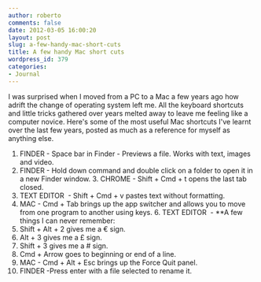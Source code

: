 ```yaml
---
author: roberto
comments: false
date: 2012-03-05 16:00:20
layout: post
slug: a-few-handy-mac-short-cuts
title: A few handy Mac short cuts
wordpress_id: 379
categories:
- Journal
---
```


I was surprised when I moved from a PC to a Mac a few years ago how adrift the change of operating system left me. All the keyboard shortcuts and little tricks gathered over years melted away to leave me feeling like a computer novice. Here's some of the most useful Mac shortcuts I've learnt over the last few years, posted as much as a reference for myself as anything else.

1. FINDER - Space bar in Finder - Previews a file. Works with text, images and video.
2. FINDER - Hold down command and double click on a folder to open it in a new Finder window.
3. CHROME - Shift + Cmd + t opens the last tab closed.
4. TEXT EDITOR  - Shift + Cmd + v pastes text without formatting.
5. MAC - Cmd + Tab brings up the app switcher and allows you to move from one program to another using keys.
6. TEXT EDITOR  - **A few things I can never remember:
7. Shift + Alt + 2 gives me a € sign.
8. Alt + 3 gives me a £ sign.
9. Shift + 3 gives me a # sign.
10. Cmd + Arrow goes to beginning or end of a line.
11. MAC - Cmd + Alt + Esc brings up the Force Quit panel.
12. FINDER -Press enter with a file selected to rename it.